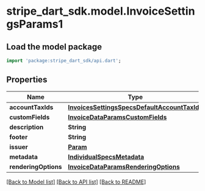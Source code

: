 # stripe_dart_sdk.model.InvoiceSettingsParams1

## Load the model package
```dart
import 'package:stripe_dart_sdk/api.dart';
```

## Properties
Name | Type | Description | Notes
------------ | ------------- | ------------- | -------------
**accountTaxIds** | [**InvoicesSettingsSpecsDefaultAccountTaxIds**](InvoicesSettingsSpecsDefaultAccountTaxIds.md) |  | [optional] 
**customFields** | [**InvoiceDataParamsCustomFields**](InvoiceDataParamsCustomFields.md) |  | [optional] 
**description** | **String** |  | [optional] 
**footer** | **String** |  | [optional] 
**issuer** | [**Param**](Param.md) |  | [optional] 
**metadata** | [**IndividualSpecsMetadata**](IndividualSpecsMetadata.md) |  | [optional] 
**renderingOptions** | [**InvoiceDataParamsRenderingOptions**](InvoiceDataParamsRenderingOptions.md) |  | [optional] 

[[Back to Model list]](../README.md#documentation-for-models) [[Back to API list]](../README.md#documentation-for-api-endpoints) [[Back to README]](../README.md)


